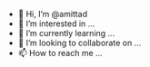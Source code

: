 - 👋 Hi, I’m @amittad
- 👀 I’m interested in ...
- 🌱 I’m currently learning ...
- 💞️ I’m looking to collaborate on ...
- 📫 How to reach me ...

<!---
amittad/amittad is a ✨ special ✨ repository because its `README.md` (this file) appears on your GitHub profile.
You can click the Preview link to take a look at your changes.
--->

